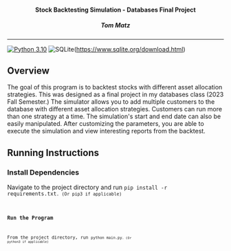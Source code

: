<div align="center">
  <h4> Stock Backtesting Simulation - Databases Final Project</h4>
  <h5> Tom Matz </h5>
</div>

------------------


[![Python 3.10](https://img.shields.io/badge/python-3.10-blue.svg)](https://www.python.org/downloads/release/python-3100/)
![SQLite](https://img.shields.io/badge/sqlite-%2307405e.svg?style=for-the-badge&logo=sqlite&logoColor=white)(https://www.sqlite.org/download.html)


## Overview
The goal of this program is to backtest stocks with different asset allocation strategies. This was designed as a final project in my databases class (2023 Fall Semester.) The simulator allows you to add multiple customers to the database with different asset allocation strategies. Customers can run more than one strategy at a time. The simulation's start and end date can also be easily manipulated. After customizing the parameters, you are able to execute the simulation and view interesting reports from the backtest.


## Running Instructions
### Install Dependencies
Navigate to the project directory and run <code>pip install -r requirements.txt<code>. (Or pip3 if applicable)

### Run the Program
From the project directory, run <code>python main.py<code>. (Or python3 if applicable)
